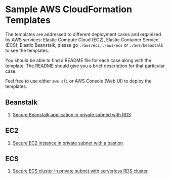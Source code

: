 # Sample AWS CloudFormation Templates
The templates are addressed to different deployment cases and organized by AWS services: Elastic Compute Cloud (EC2), Elastic Container Service (ECS),
Elastic Beanstalk, please go `./aws/ec2`, `./aws/ecs` or `./aws/beanstalk` to see the templates.

You should be able to find a README file for each case along with the template. The README should give you
a brief description for that particular case.

Feel free to use either `aws cli` or AWS Console (Web UI) to deploy the templates. 

## Beanstalk
1. [Secure Beanstalk application in private subned with RDS](aws/beanstalk/beanstalk-private-subnet-with-rds/README.md)

## EC2
1. [Secure EC2 instance in private subnet with a bastion](aws/ec2/ec2-private-subnet-with-bastion/README.md)

## ECS
1. [Secure ECS cluster in private subnet with serverless RDS cluster](aws/ecs/ecs-fargate-cluster-rds-serverless/README.md)

